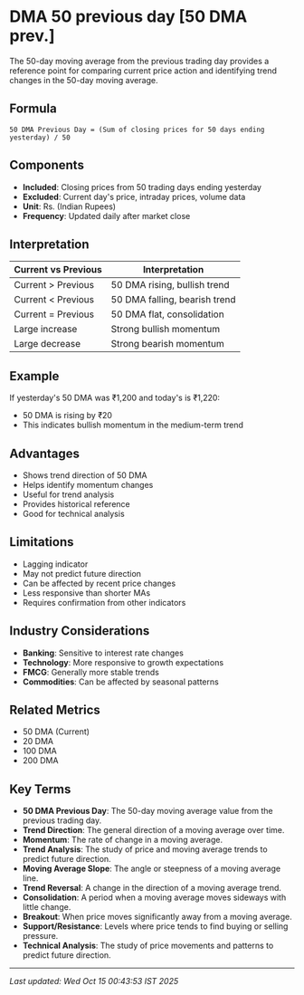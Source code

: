 # DMA 50 previous day [50 DMA prev.]

The 50-day moving average from the previous trading day provides a reference point for comparing current price action and identifying trend changes in the 50-day moving average.

## Formula
```text
50 DMA Previous Day = (Sum of closing prices for 50 days ending yesterday) / 50
```

## Components
- **Included**: Closing prices from 50 trading days ending yesterday
- **Excluded**: Current day's price, intraday prices, volume data
- **Unit**: Rs. (Indian Rupees)
- **Frequency**: Updated daily after market close

## Interpretation
| Current vs Previous | Interpretation |
|---------------------|----------------|
| Current > Previous | 50 DMA rising, bullish trend |
| Current < Previous | 50 DMA falling, bearish trend |
| Current = Previous | 50 DMA flat, consolidation |
| Large increase | Strong bullish momentum |
| Large decrease | Strong bearish momentum |

## Example
If yesterday's 50 DMA was ₹1,200 and today's is ₹1,220:
- 50 DMA is rising by ₹20
- This indicates bullish momentum in the medium-term trend

## Advantages
- Shows trend direction of 50 DMA
- Helps identify momentum changes
- Useful for trend analysis
- Provides historical reference
- Good for technical analysis

## Limitations
- Lagging indicator
- May not predict future direction
- Can be affected by recent price changes
- Less responsive than shorter MAs
- Requires confirmation from other indicators

## Industry Considerations
- **Banking**: Sensitive to interest rate changes
- **Technology**: More responsive to growth expectations
- **FMCG**: Generally more stable trends
- **Commodities**: Can be affected by seasonal patterns

## Related Metrics
- 50 DMA (Current)
- 20 DMA
- 100 DMA
- 200 DMA

## Key Terms
- **50 DMA Previous Day**: The 50-day moving average value from the previous trading day.
- **Trend Direction**: The general direction of a moving average over time.
- **Momentum**: The rate of change in a moving average.
- **Trend Analysis**: The study of price and moving average trends to predict future direction.
- **Moving Average Slope**: The angle or steepness of a moving average line.
- **Trend Reversal**: A change in the direction of a moving average trend.
- **Consolidation**: A period when a moving average moves sideways with little change.
- **Breakout**: When price moves significantly away from a moving average.
- **Support/Resistance**: Levels where price tends to find buying or selling pressure.
- **Technical Analysis**: The study of price movements and patterns to predict future direction.

---
*Last updated: Wed Oct 15 00:43:53 IST 2025*
